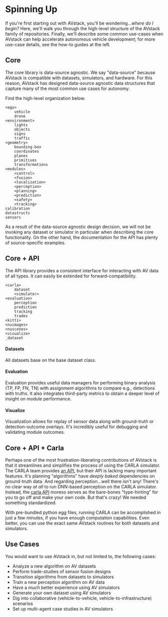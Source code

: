 # Spinning Up

If you're first starting out with AVstack, you'll be wondering...*where do I begin?* Here, we'll walk you through the high-level structure of the AVstack family of repositories. Finally, we'll describe some common use-cases when AVstack can help accelerate autonomous vehicle development; for more use-case details, see the how-to guides at the left.

## Core

The core library is data-source agnostic. We say "data-source" because AVstack is compatible with datasets, simulators, and hardware. For this reason, AVstack has designed data-source agnostic data structures that capture many of the most common use cases for autonomy.

Find the high-level organization below.
```
<ego>
    vehicle
    drone
<environment>
    lights
    objects
    signs
    traffic
<geometry>
    bounding-box
    coordinates
    planes
    primitives
    transformations
<modules>
    <control>
    <fusion>
    <localization>
    <perception>
    <planning>
    <prediction>
    <safety>
    <tracking>
calibration
datastructs
sensors
```
As a result of the data-source agnostic design decision, we will not be invoking any dataset or simulator in particular when describing the core functionality. On the other hand, the documentation for the API has plenty of source-specific examples.

## Core + API

The API library provides a consistent interface for interacting with AV data of all types. It can easily be extended for forward-compatibility. 

```
<carla>
    dataset
    <simulator>
<evaluation>
    perception
    prediction
    tracking
    trades
<kitti>
<nuimages>
<nuscenes>
<visualize>
_dataset
```

#### Datasets
All datasets base on the base dataset class.

#### Evaluation
Evaluation provides useful data managers for performing binary analysis (TP, FP, FN, TN) with assignment algorithms to compare e.g., detections with truths. It also integrates third-party metrics to obtain a deeper level of insight on module performance.

#### Visualize
Visualization allows for replay of sensor data along with ground-truth or detection-outcome overlays. It's incredibly useful for debugging and validating module outcomes.


## Core + API + Carla

Perhaps one of the most frustration-liberating contributions of AVstack is that it streamlines and simplifies the process of using the CARLA simulator. The CARLA team provides [an API][carla-api], but their API is lacking many important features. It's planning "algorithms" have *deeply baked* dependencies on ground-truth data. And regarding perception...well there isn't any! There's no clear way *at all* to run DNN-based perception on the CARLA simulator. Instead, the [carla API][carla-api] moreso serves as the bare-bones "type-hinting" for you to go off and make your own code. But that's crazy! We needed something standardized.

With pre-bundled python egg files, running CARLA can be accomplished in just a few minutes, if you have enough computation capabilities. Even better, you can use the exact same AVstack routines for both datasets and simulators. 


## Use Cases

You would want to use AVstack in, but not limited to, the following cases:

- Analyze a new algorithm on AV datasets
- Perform trade-studies of sensor fusion designs
- Transition algorithms from datasets to simulators
- Train a new perception algorithm on AV data
- Have a *much* better experience using AV simulators
- Generate your own dataset using AV simulators
- Dig into collaborative (vehicle-to-vehicle, vehicle-to-infrastructure) scenarios
- Set up multi-agent case studies in AV simulators

<br/><br/>

[carla-api]: https://github.com/carla-simulator/carla/tree/master/PythonAPI